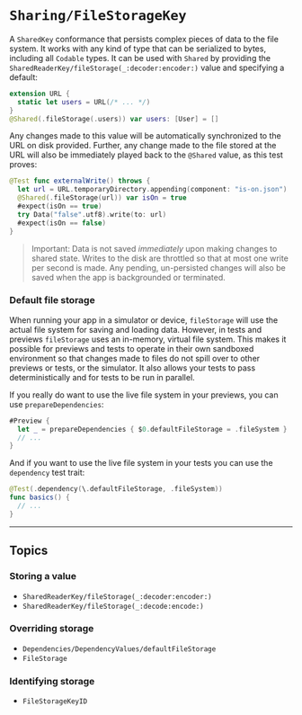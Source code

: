 # ``Sharing/FileStorageKey``

A ``SharedKey`` conformance that persists complex pieces of data to the file system. It works with 
any kind of type that can be serialized to bytes, including all `Codable` types. It can be used
with ``Shared`` by providing the ``SharedReaderKey/fileStorage(_:decoder:encoder:)`` value and
specifying a default:

```swift
extension URL {
  static let users = URL(/* ... */)
}
@Shared(.fileStorage(.users)) var users: [User] = []
```

Any changes made to this value will be automatically synchronized to the URL on disk provided.
Further, any change made to the file stored at the URL will also be immediately played back to
the `@Shared` value, as this test proves:

```swift
@Test func externalWrite() throws {
  let url = URL.temporaryDirectory.appending(component: "is-on.json") 
  @Shared(.fileStorage(url)) var isOn = true
  #expect(isOn == true)  
  try Data("false".utf8).write(to: url)
  #expect(isOn == false)
}
```

> Important: Data is not saved _immediately_ upon making changes to shared state. Writes to the disk
> are throttled so that at most one write per second is made. Any pending, un-persisted changes
> will also be saved when the app is backgrounded or terminated.

### Default file storage

When running your app in a simulator or device, `fileStorage` will use the actual file system for 
saving and loading data. However, in tests and previews `fileStorage` uses an in-memory, virtual
file system. This makes it possible for previews and tests to operate in their own sandboxed 
environment so that changes made to files do not spill over to other previews or tests, or the
simulator. It also allows your tests to pass deterministically and for tests to be run in parallel.

If you really do want to use the live file system in your previews, you can use
`prepareDependencies`:

```swift
#Preview {
  let _ = prepareDependencies { $0.defaultFileStorage = .fileSystem }
  // ...
}
```

And if you want to use the live file system in your tests you can use the `dependency` test trait:

```swift
@Test(.dependency(\.defaultFileStorage, .fileSystem))
func basics() {
  // ...
}
```

----

## Topics

### Storing a value

- ``SharedReaderKey/fileStorage(_:decoder:encoder:)``
- ``SharedReaderKey/fileStorage(_:decode:encode:)``

### Overriding storage

- ``Dependencies/DependencyValues/defaultFileStorage``
- ``FileStorage``

### Identifying storage

- ``FileStorageKeyID``
